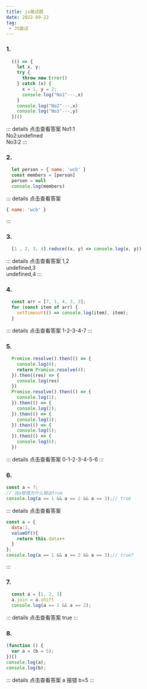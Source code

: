 ```yaml
---
title: js面试题
date: 2022-09-22
tag:
 - JS面试
---
```



### 1.
```js
  (() => {
    let x, y;
    try {
      throw new Error()
    } catch (x) {
      x = 1, y = 2;
      console.log("No1"---,x)
    }
    console.log("No2"---,x)
    console.log("No3"---,y)
  })()
```
::: details 点击查看答案
  No1:1 <br> No2:undefined <br> No3:2
:::



### 2.
```js
  let person = { name: 'wcb' }
  const members = [person]
  person = null
  console.log(members)
```
::: details 点击查看答案
  ```js
  { name: 'wcb' }
  ```
:::



### 3.
```js
  [1 , 2, 3, 4].reduce((x, y) => console.log(x, y))
```
::: details 点击查看答案
  1,2 <br> undefined,3 <br> undefined,4
:::



### 4.
```js
  const arr = [7, 1, 4, 3, 2];
  for (const item of arr) {
    setTimeout(() => console.log(item), item);
  }
```
::: details 点击查看答案
  1-2-3-4-7
:::



### 5.
```js
  Promise.resolve().then(() => {
    console.log(0);
    return Promise.resolve(4);
  }).then((res) => {
    console.log(res)
  })
  Promise.resolve().then(() => {
    console.log(1);
  }).then(() => {
    console.log(2);
  }).then(() => {
    console.log(3);
  }).then(() => {
    console.log(5);
  }).then(() => {
    console.log(6);
  })

```
::: details 点击查看答案
  0-1-2-3-4-5-6
:::



### 6.
```js
const a = ?;
// 当a赋值为什么输出true
console.log(a == 1 && a == 2 && a == 3);// true

```
::: details 点击查看答案
```js
const a = {
  data:1,
  valueOf(){
    return this.data++
  }
};
console.log(a == 1 && a == 2 && a == 3);// true?
```
:::


### 7.
```js
  const a = [1, 2, 3]
  a.join = a.shift
  console.log(a == 1 && a == 2);
```
::: details 点击查看答案
  true
:::


### 8.
```js
(function () {
  var a = (b = 5);
})()
console.log(a);
console.log(b);
```
::: details 点击查看答案
  a  报错
  b=5
:::